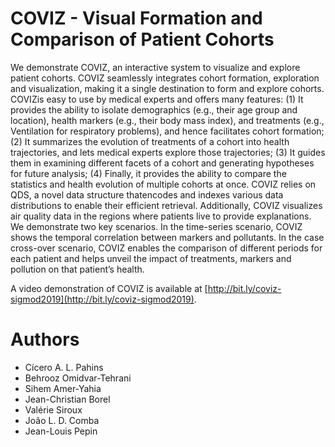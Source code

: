# COVIZ - Visual Formation and Comparison of Patient Cohorts

We demonstrate COVIZ, an interactive system to visualize and explore patient cohorts. COVIZ seamlessly integrates cohort formation, exploration and visualization, making it a single destination to form and explore cohorts. COVIZis easy to use by medical experts and offers many features: (1) It provides the ability to isolate demographics (e.g., their age group and location), health markers (e.g., their body mass index), and treatments (e.g., Ventilation for respiratory problems), and hence facilitates cohort formation; (2) It summarizes the evolution of treatments of a cohort into health trajectories, and lets medical experts explore those trajectories; (3) It guides them in examining different facets of a cohort and generating hypotheses for future analysis; (4) Finally, it provides the ability to compare the statistics and health evolution of multiple cohorts at once. COVIZ relies on QDS, a novel data structure thatencodes and indexes various data distributions to enable their efficient retrieval. Additionally, COVIZ visualizes air quality data in the regions where patients live to provide explanations. We demonstrate two key scenarios. In the time-series scenario, COVIZ shows the temporal correlation between markers and pollutants. In the case cross-over scenario, COVIZ enables the comparison of different periods for each patient and helps unveil the impact of treatments, markers and pollution on that patient’s health. 

A video demonstration of COVIZ is available at [http://bit.ly/coviz-sigmod2019](http://bit.ly/coviz-sigmod2019).

# Authors

* Cícero A. L. Pahins
* Behrooz Omidvar-Tehrani
* Sihem Amer-Yahia
* Jean-Christian Borel
* Valérie Siroux
* João L. D. Comba
* Jean-Louis Pepin
